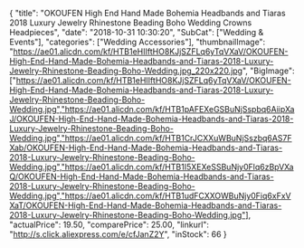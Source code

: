 {
	"title": "OKOUFEN High End Hand Made Bohemia Headbands and Tiaras 2018 Luxury Jewelry Rhinestone Beading Boho Wedding Crowns Headpieces",
	"date": "2018-10-31 10:30:20",
	"SubCat": ["Wedding & Events"],
	"categories": ["Wedding Accessories"],
	"thumbnailImage": "https://ae01.alicdn.com/kf/HTB1eHIIftHO8KJjSZFLq6yTqVXaV/OKOUFEN-High-End-Hand-Made-Bohemia-Headbands-and-Tiaras-2018-Luxury-Jewelry-Rhinestone-Beading-Boho-Wedding.jpg_220x220.jpg",
	"BigImage": ["https://ae01.alicdn.com/kf/HTB1eHIIftHO8KJjSZFLq6yTqVXaV/OKOUFEN-High-End-Hand-Made-Bohemia-Headbands-and-Tiaras-2018-Luxury-Jewelry-Rhinestone-Beading-Boho-Wedding.jpg","https://ae01.alicdn.com/kf/HTB1pAFEXeGSBuNjSspbq6AiipXaJ/OKOUFEN-High-End-Hand-Made-Bohemia-Headbands-and-Tiaras-2018-Luxury-Jewelry-Rhinestone-Beading-Boho-Wedding.jpg","https://ae01.alicdn.com/kf/HTB1CrJCXXuWBuNjSszbq6AS7FXab/OKOUFEN-High-End-Hand-Made-Bohemia-Headbands-and-Tiaras-2018-Luxury-Jewelry-Rhinestone-Beading-Boho-Wedding.jpg","https://ae01.alicdn.com/kf/HTB1I5XEXeSSBuNjy0Flq6zBpVXaQ/OKOUFEN-High-End-Hand-Made-Bohemia-Headbands-and-Tiaras-2018-Luxury-Jewelry-Rhinestone-Beading-Boho-Wedding.jpg","https://ae01.alicdn.com/kf/HTB1udFCXXOWBuNjy0Fiq6xFxVXaT/OKOUFEN-High-End-Hand-Made-Bohemia-Headbands-and-Tiaras-2018-Luxury-Jewelry-Rhinestone-Beading-Boho-Wedding.jpg"],
	"actualPrice": 19.50,
	"comparePrice": 25.00,
	"linkurl": "http://s.click.aliexpress.com/e/cfJanZ2Y",
	"inStock": 66
}

